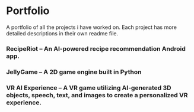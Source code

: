 # Portfolio
A portfolio of all the projects i have worked on.
Each project has more detailed descriptions in their own readme file.

### RecipeRiot – An AI-powered recipe recommendation Android app.
### JellyGame – A 2D game engine built in Python
### VR AI Experience – A VR game utilizing AI-generated 3D objects, speech, text, and images to create a personalized VR experience.
